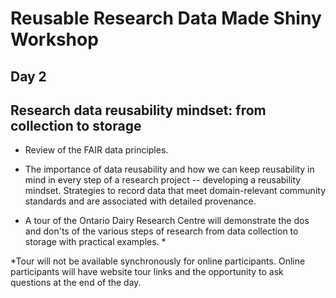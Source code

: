 # Reusable Research Data Made Shiny Workshop

## Day 2## Research data reusability mindset: from collection to storage-   Review of the FAIR data principles.-   The importance of data reusability and how we can keep reusability in mind in every step of a research project -- developing a reusability mindset. Strategies to record data that meet domain-relevant community standards and are associated with detailed provenance.-   A tour of the Ontario Dairy Research Centre will demonstrate the dos and don'ts of the various steps of research from data collection to storage with practical examples. \*\*Tour will not be available synchronously for online participants. Online participants will have website tour links and the opportunity to ask questions at the end of the day.